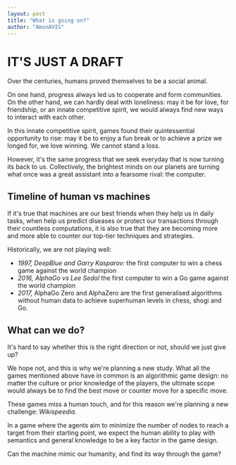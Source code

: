 ```yaml
---
layout: post
title: "What is going on?"
author: "AmonAVIS"
---
```


# IT'S JUST A DRAFT

Over the centuries, humans proved themselves to be a social animal. 

On one hand, progress always led us to cooperate and form communities. On the other hand, we can hardly deal with loneliness: may it be for love, for friendship, or an innate competitive spirit, we would always find new ways to interact with each other.

In this innate competitive spirit, games found their quintessential opportunity to rise: may it be to enjoy a fun break or to achieve a prize we longed for, we love winning. We cannot stand a loss.

However, it's the same progress that we seek everyday that is now turning its back to us. Collectively, the brightest minds on our planets are turning what once was a great assistant into a fearsome rival: the computer.

## Timeline of human vs machines

If it's true that machines are our best friends when they help us in daily tasks, when help us predict diseases or protect our transactions through their countless computations, it is also true that they are becoming more and more able to counter our top-tier techniques and strategies.

Historically, we are not playing well:
- *1997, _DeepBlue and Garry Kasparov:_* the first computer to win a chess game against the world champion
- *2016, _AlphaGo vs Lee Sedol_* the first computer to win a Go game against the world champion
- *2017,* AlphaGo Zero and AlphaZero are the first generalised algorithms without human data to achieve superhuman levels in chess, shogi and Go.

## What can we do?

It's hard to say whether this is the right direction or not, should we just give up?

We hope not, and this is why we're planning a new study. What all the games mentioned above have in common is an algorithmic game design: no matter the culture or prior knowledge of the players, the ultimate scope would always be to find the best move or counter move for a specific move.

These games miss a human touch, and for this reason we're planning a new challenge: _Wikispeedia_.

In a game where the agents aim to minimize the number of nodes to reach a target from their starting point, we expect the human ability to play with semantics and general knowledge to be a key factor in the game design.

Can the machine mimic our humanity, and find its way through the game?